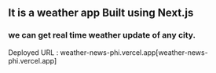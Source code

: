 ## It is a weather app Built using Next.js
### we can get real time weather update of any city.

Deployed URL : weather-news-phi.vercel.app[weather-news-phi.vercel.app]

